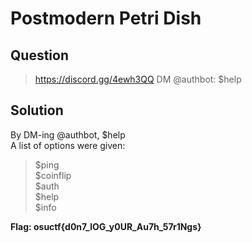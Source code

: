 # Postmodern Petri Dish

## Question

> https://discord.gg/4ewh3QQ DM @authbot: \$help

## Solution

By DM-ing @authbot, \$help  
A list of options were given:  
> $ping  
$coinflip  
$auth  
$help  
$info  


**Flag: osuctf{d0n7_lOG_y0UR_Au7h_57r1Ngs}**
